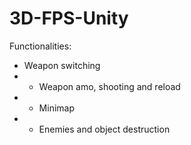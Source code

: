 # 3D-FPS-Unity
Functionalities: 
- Weapon switching 
- - Weapon amo, shooting and reload 
- - Minimap 
- - Enemies and object destruction
